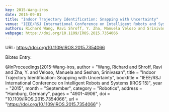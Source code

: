 ```yaml
---
key: 2015-Wang-iros
date: 2015-09-01
title: "Indoor Trajectory Identification: Snapping with Uncertainty"
venue: "IEEE/RSJ International Conference on Intelligent Robots and Systems (IROS'15)"
authors: Richard Wang, Ravi Shroff, Y. Zha, Manuela Veloso and Srinivasan Seshan
webpage: https://doi.org/10.1109/IROS.2015.7354066
---
```


URL: https://doi.org/10.1109/IROS.2015.7354066

Bibtex Entry:

@InProceedings{2015-Wang-iros,
    author = "Wang, Richard and Shroff, Ravi and Zha, Y. and Veloso, Manuela and Seshan, Srinivasan",
    title = "Indoor Trajectory Identification: Snapping with Uncertainty",
    booktitle = "IEEE/RSJ International Conference on Intelligent Robots and Systems (IROS'15)",
    year = "2015",
    month = "September",
    category = "Robotics",
    address = "Hamburg, Germany",
    pages = "4901-4906",
    doi = "10.1109/IROS.2015.7354066",
    url = "https://doi.org/10.1109/IROS.2015.7354066"
}

